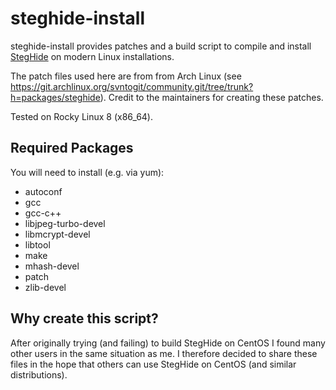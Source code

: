 # steghide-install

steghide-install provides patches and a build script to compile and install [StegHide](http://steghide.sourceforge.net>) on modern Linux installations.

The patch files used here are from from Arch Linux (see https://git.archlinux.org/svntogit/community.git/tree/trunk?h=packages/steghide). Credit to the maintainers for creating these patches.

Tested on Rocky Linux 8 (x86_64).

Required Packages
-----------------

You will need to install (e.g. via yum):

* autoconf
* gcc
* gcc-c++
* libjpeg-turbo-devel
* libmcrypt-devel
* libtool
* make
* mhash-devel
* patch
* zlib-devel

Why create this script?
-----------------------

After originally trying (and failing) to build StegHide on CentOS I found many other users in the same situation as me. I therefore decided to share these files in the hope that others can use StegHide on CentOS (and similar distributions).
